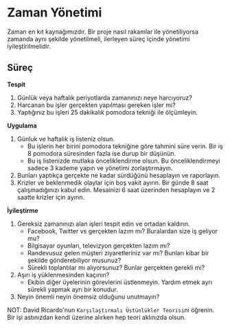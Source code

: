 # Zaman Yönetimi

Zaman en kıt kaynağımızdır. Bir proje nasıl rakamlar ile yönetiliyorsa zamanda aynı şekilde yönetilmeli, ilerleyen süreç içinde yönetimi iyileştirilmelidir.

## Süreç

**Tespit**

1. Günlük veya haftalık periyotlarda zamanınızı neye harcıyoruz?
2. Harcanan bu işler gerçekten yapılması gereken işler mi?
3. Yaptığınız bu işleri 25 dakikalık pomodora tekniği ile ölçümleyin.

**Uygulama**

1. Günluk ve haftalık iş listeniz olsun.
    * Bu işlerin her birini pomodora tekniğine göre tahmini süre verin. Bir iş 8 pomodora süresinden fazla ise durup bir düşünün.
    * Bu iş listenizde mutlaka önceliklendirme olsun. Bu önceliklendirmeyi sadece 3 kademe yapın ve yönetimi zorlaştırmayın.
2. Bunları yaptıkça gerçekte ne kadar sürdüğünü hesaplayın ve raporlayın.
3. Krizler ve beklenmedik olaylar için boş vakit ayırın. Bir günde 8 saat çalışmadığınızı kabul edin. Mesainizi 6 saat üzerinden hesaplayın ve 2 saatte krizler için ayırın.

**İyileştirme**

1. Gereksiz zamanınızı alan işleri tespit edin ve ortadan kaldırın.
    * Facebook, Twitter vs gerçekten lazım mı? Buralardan size iş geliyor mu?
    * Bilgisayar oyunları, televizyon gerçekten lazım mı?
    * Randevusuz gelen müşteri ziyaretleriniz var mı? Bunları kibar bir şekilde gönderebiliyor musunuz?
    * Sürekli toplantılar mı alıyorsunuz? Bunlar gerçekten gerekli mi?
2. Aşırı iş yüklenmesinden kaçının?
    * Ekibin diğer üyelerinin görevlerini üstlenmeyin. Yardım etmek ayrı sürekli yapmak ayrı bir konudur.
3. Neyin önemli neyin önemsiz olduğunu unutmayın?

NOT: David Ricardo'nun `Karşılaştırmalı Üstünlükler Teorisi`ni öğrenin. Bir işi astınızdan kendi üzerine alırken hep teori aklınızda olsun.
